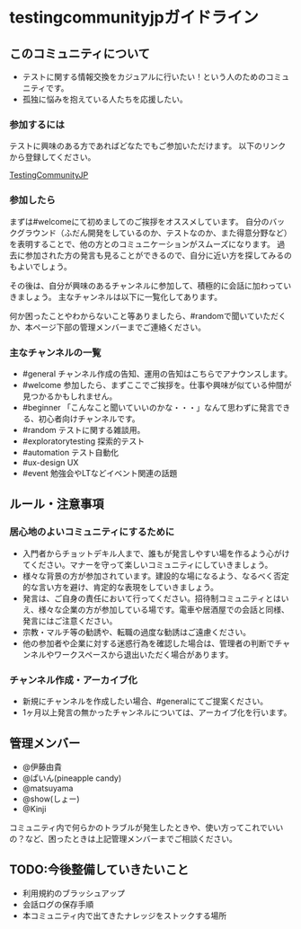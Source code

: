 # testingcommunityjpガイドライン

## このコミュニティについて
- テストに関する情報交換をカジュアルに行いたい！という人のためのコミュニティです。
- 孤独に悩みを抱えている人たちを応援したい。

### 参加するには
テストに興味のある方であればどなたでもご参加いただけます。
以下のリンクから登録してください。

[TestingCommunityJP](https://join.slack.com/t/testingcommunityjp/shared_invite/enQtMzI1OTYyMTQxMDExLTQ1M2MyYWI2ZDdlMjJkZDNmOWUwM2ZlYjljNzFiYmM1ZTJhNzM1YjI5MDMzM2JhNDllMzc2M2VhNzI1MGIwNjc)

### 参加したら
まずは#welcomeにて初めましてのご挨拶をオススメしています。
自分のバックグラウンド（ふだん開発をしているのか、テストなのか、また得意分野など）を表明することで、他の方とのコミュニケーションがスムーズになります。
過去に参加された方の発言も見ることができるので、自分に近い方を探してみるのもよいでしょう。

その後は、自分が興味のあるチャンネルに参加して、積極的に会話に加わっていきましょう。
主なチャンネルは以下に一覧化してあります。

何か困ったことやわからないこと等ありましたら、#randomで聞いていただくか、本ページ下部の管理メンバーまでご連絡ください。

### 主なチャンネルの一覧

- \#general チャンネル作成の告知、運用の告知はこちらでアナウンスします。
- \#welcome 参加したら、まずここでご挨拶を。仕事や興味が似ている仲間が見つかるかもしれません。
- \#beginner 「こんなこと聞いていいのかな・・・」なんて思わずに発言できる、初心者向けチャンネルです。
- \#random テストに関する雑談用。
- \#exploratorytesting 探索的テスト
- \#automation テスト自動化
- \#ux-design UX
- \#event 勉強会やLTなどイベント関連の話題

## ルール・注意事項

### 居心地のよいコミュニティにするために
- 入門者からチョットデキル人まで、誰もが発言しやすい場を作るよう心がけてください。マナーを守って楽しいコミュニティにしていきましょう。
- 様々な背景の方が参加されています。建設的な場になるよう、なるべく否定的な言い方を避け、肯定的な表現をしていきましょう。
- 発言は、ご自身の責任において行ってください。招待制コミュニティとはいえ、様々な企業の方が参加している場です。電車や居酒屋での会話と同様、発言にはご注意ください。
- 宗教・マルチ等の勧誘や、転職の過度な勧誘はご遠慮ください。
- 他の参加者や企業に対する迷惑行為を確認した場合は、管理者の判断でチャンネルやワークスペースから退出いただく場合があります。

### チャンネル作成・アーカイブ化
- 新規にチャンネルを作成したい場合、#generalにてご提案ください。
- 1ヶ月以上発言の無かったチャンネルについては、アーカイブ化を行います。

## 管理メンバー
- @伊藤由貴
- @ぱいん(pineapple candy) 
- @matsuyama 
- @show(しょー) 
- @Kinji

コミュニティ内で何らかのトラブルが発生したときや、使い方ってこれでいいの？など、困ったときは上記管理メンバーまでご相談ください。

## TODO:今後整備していきたいこと
- 利用規約のブラッシュアップ
- 会話ログの保存手順
- 本コミュニティ内で出てきたナレッジをストックする場所
